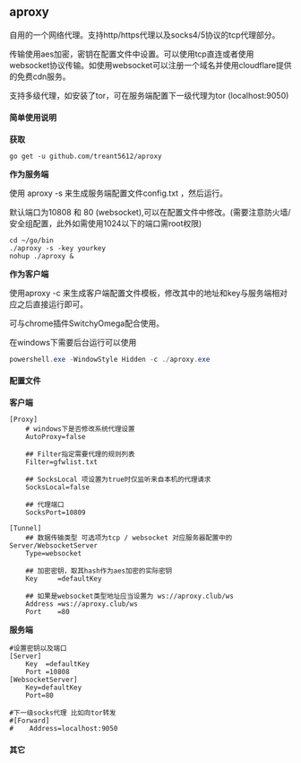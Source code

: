 ## aproxy

自用的一个网络代理。支持http/https代理以及socks4/5协议的tcp代理部分。

传输使用aes加密，密钥在配置文件中设置。可以使用tcp直连或者使用websocket协议传输。如使用websocket可以注册一个域名并使用cloudflare提供的免费cdn服务。

支持多级代理，如安装了tor，可在服务端配置下一级代理为tor (localhost:9050)

#### 简单使用说明

**获取**

```shell
go get -u github.com/treant5612/aproxy
```

**作为服务端**

使用 aproxy -s 来生成服务端配置文件config.txt ，然后运行。

默认端口为10808 和 80 (websocket),可以在配置文件中修改。(需要注意防火墙/安全组配置，此外如需使用1024以下的端口需root权限)

```shell
cd ~/go/bin
./aproxy -s -key yourkey
nohup ./aproxy &
```

**作为客户端**

使用aproxy -c 来生成客户端配置文件模板，修改其中的地址和key与服务端相对应之后直接运行即可。

可与chrome插件SwitchyOmega配合使用。

在windows下需要后台运行可以使用

```powershell
powershell.exe -WindowStyle Hidden -c ./aproxy.exe
```



#### 配置文件

**客户端**

```
[Proxy]
	# windows下是否修改系统代理设置
	AutoProxy=false

	## Filter指定需要代理的规则列表
	Filter=gfwlist.txt

	## SocksLocal 项设置为true时仅监听来自本机的代理请求
	SocksLocal=false
	
	## 代理端口
	SocksPort=10809

[Tunnel]
	## 数据传输类型 可选项为tcp / websocket 对应服务器配置中的Server/WebsocketServer
	Type=websocket

	## 加密密钥，取其hash作为aes加密的实际密钥
	Key     =defaultKey
	
	## 如果是websocket类型地址应当设置为 ws://aproxy.club/ws 
	Address =ws://aproxy.club/ws
	Port    =80
```

**服务端**

```
#设置密钥以及端口
[Server]
	Key  =defaultKey
	Port =10808
[WebsocketServer]
    Key=defaultKey
    Port=80

#下一级socks代理 比如向tor转发
#[Forward]
#    Address=localhost:9050
```



#### 其它

​	